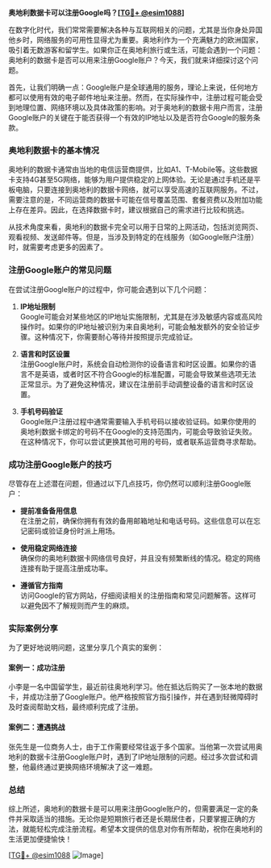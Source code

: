**奥地利数据卡可以注册Google吗？[[TG💪+ @esim1088](https://t.me/s/esim1088)]**

在数字化时代，我们常常需要解决各种与互联网相关的问题，尤其是当你身处异国他乡时，网络服务的可用性显得尤为重要。奥地利作为一个充满魅力的欧洲国家，吸引着无数游客和留学生。如果你正在奥地利旅行或生活，可能会遇到一个问题：奥地利的数据卡是否可以用来注册Google账户？今天，我们就来详细探讨这个问题。

首先，让我们明确一点：Google账户是全球通用的服务，理论上来说，任何地方都可以使用有效的电子邮件地址来注册。然而，在实际操作中，注册过程可能会受到地理位置、网络环境以及具体政策的影响。对于奥地利的数据卡用户而言，注册Google账户的关键在于能否获得一个有效的IP地址以及是否符合Google的服务条款。

### 奥地利数据卡的基本情况

奥地利的数据卡通常由当地的电信运营商提供，比如A1、T-Mobile等。这些数据卡支持4G甚至5G网络，能够为用户提供稳定的上网体验。无论是通过手机还是平板电脑，只要连接到奥地利的数据卡网络，就可以享受高速的互联网服务。不过，需要注意的是，不同运营商的数据卡可能在信号覆盖范围、套餐资费以及附加功能上存在差异。因此，在选择数据卡时，建议根据自己的需求进行比较和挑选。

从技术角度来看，奥地利的数据卡完全可以用于日常的上网活动，包括浏览网页、观看视频、发送邮件等。但是，当涉及到特定的在线服务（如Google账户注册）时，就需要考虑更多的因素了。

### 注册Google账户的常见问题

在尝试注册Google账户的过程中，你可能会遇到以下几个问题：

1. **IP地址限制**  
   Google可能会对某些地区的IP地址实施限制，尤其是在涉及敏感内容或高风险操作时。如果你的IP地址被识别为来自奥地利，可能会触发额外的安全验证步骤。这种情况下，你需要耐心等待并按照提示完成验证。

2. **语言和时区设置**  
   注册Google账户时，系统会自动检测你的设备语言和时区设置。如果你的语言不是英语，或者时区不符合Google的标准配置，可能会导致某些选项无法正常显示。为了避免这种情况，建议在注册前手动调整设备的语言和时区设置。

3. **手机号码验证**  
   Google账户注册过程中通常需要输入手机号码以接收验证码。如果你使用的奥地利数据卡绑定的号码不在Google的支持范围内，可能会导致验证失败。在这种情况下，你可以尝试更换其他可用的号码，或者联系运营商寻求帮助。

### 成功注册Google账户的技巧

尽管存在上述潜在问题，但通过以下几点技巧，你仍然可以顺利注册Google账户：

- **提前准备备用信息**  
  在注册之前，确保你拥有有效的备用邮箱地址和电话号码。这些信息可以在忘记密码或验证身份时派上用场。

- **使用稳定网络连接**  
  确保你的奥地利数据卡网络信号良好，并且没有频繁断线的情况。稳定的网络连接有助于提高注册成功率。

- **遵循官方指南**  
  访问Google的官方网站，仔细阅读相关的注册指南和常见问题解答。这样可以避免因不了解规则而产生的麻烦。

### 实际案例分享

为了更好地说明问题，这里分享几个真实的案例：

#### 案例一：成功注册
小李是一名中国留学生，最近前往奥地利学习。他在抵达后购买了一张本地的数据卡，并成功注册了Google账户。他严格按照官方指引操作，并在遇到轻微障碍时及时查阅帮助文档，最终顺利完成了注册。

#### 案例二：遭遇挑战
张先生是一位商务人士，由于工作需要经常往返于多个国家。当他第一次尝试用奥地利的数据卡注册Google账户时，遇到了IP地址限制的问题。经过多次尝试和调整，他最终通过更换网络环境解决了这一难题。

### 总结

综上所述，奥地利的数据卡是可以用来注册Google账户的，但需要满足一定的条件并采取适当的措施。无论你是短期旅行者还是长期居住者，只要掌握正确的方法，就能轻松完成注册流程。希望本文提供的信息对你有所帮助，祝你在奥地利的生活更加便捷愉快！

[[TG💪+ @esim1088](https://t.me/s/esim1088) ![Image](https://i.postimg.cc/4NQfJmqS/Snipaste-2025-05-13-00-14-12.png)]